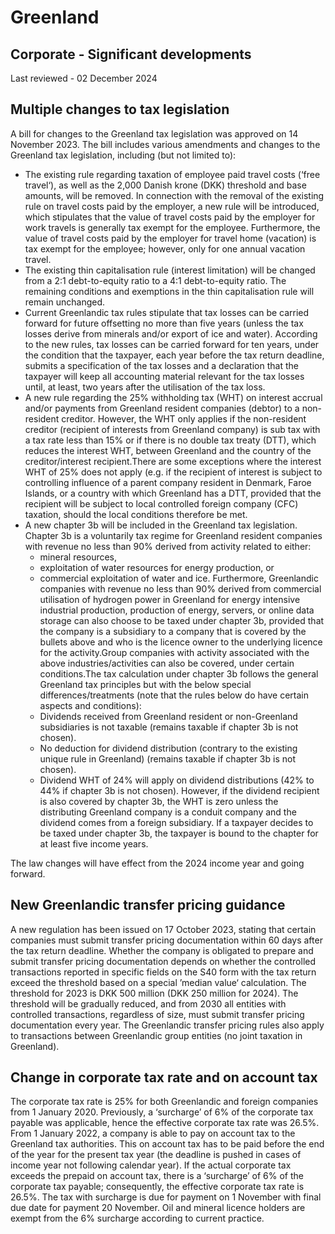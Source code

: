 # Greenland
## Corporate - Significant developments
Last reviewed - 02 December 2024
## Multiple changes to tax legislation
A bill for changes to the Greenland tax legislation was approved on 14 November 2023. The bill includes various amendments and changes to the Greenland tax legislation, including (but not limited to):
  * The existing rule regarding taxation of employee paid travel costs (‘free travel‘), as well as the 2,000 Danish krone (DKK) threshold and base amounts, will be removed. In connection with the removal of the existing rule on travel costs paid by the employer, a new rule will be introduced, which stipulates that the value of travel costs paid by the employer for work travels is generally tax exempt for the employee. Furthermore, the value of travel costs paid by the employer for travel home (vacation) is tax exempt for the employee; however, only for one annual vacation travel.
  * The existing thin capitalisation rule (interest limitation) will be changed from a 2:1 debt-to-equity ratio to a 4:1 debt-to-equity ratio. The remaining conditions and exemptions in the thin capitalisation rule will remain unchanged.
  * Current Greenlandic tax rules stipulate that tax losses can be carried forward for future offsetting no more than five years (unless the tax losses derive from minerals and/or export of ice and water). According to the new rules, tax losses can be carried forward for ten years, under the condition that the taxpayer, each year before the tax return deadline, submits a specification of the tax losses and a declaration that the taxpayer will keep all accounting material relevant for the tax losses until, at least, two years after the utilisation of the tax loss.
  * A new rule regarding the 25% withholding tax (WHT) on interest accrual and/or payments from Greenland resident companies (debtor) to a non-resident creditor. However, the WHT only applies if the non-resident creditor (recipient of interests from Greenland company) is sub tax with a tax rate less than 15% or if there is no double tax treaty (DTT), which reduces the interest WHT, between Greenland and the country of the creditor/interest recipient.There are some exceptions where the interest WHT of 25% does not apply (e.g. if the recipient of interest is subject to controlling influence of a parent company resident in Denmark, Faroe Islands, or a country with which Greenland has a DTT, provided that the recipient will be subject to local controlled foreign company (CFC) taxation, should the local conditions therefore be met.
  * A new chapter 3b will be included in the Greenland tax legislation. Chapter 3b is a voluntarily tax regime for Greenland resident companies with revenue no less than 90% derived from activity related to either: 
    * mineral resources, 
    * exploitation of water resources for energy production, or
    * commercial exploitation of water and ice.
Furthermore, Greenlandic companies with revenue no less than 90% derived from commercial utilisation of hydrogen power in Greenland for energy intensive industrial production, production of energy, servers, or online data storage can also choose to be taxed under chapter 3b, provided that the company is a subsidiary to a company that is covered by the bullets above and who is the licence owner to the underlying licence for the activity.Group companies with activity associated with the above industries/activities can also be covered, under certain conditions.The tax calculation under chapter 3b follows the general Greenland tax principles but with the below special differences/treatments (note that the rules below do have certain aspects and conditions): 
    * Dividends received from Greenland resident or non-Greenland subsidiaries is not taxable (remains taxable if chapter 3b is not chosen).
    * No deduction for dividend distribution (contrary to the existing unique rule in Greenland) (remains taxable if chapter 3b is not chosen).
    * Dividend WHT of 24% will apply on dividend distributions (42% to 44% if chapter 3b is not chosen). However, if the dividend recipient is also covered by chapter 3b, the WHT is zero unless the distributing Greenland company is a conduit company and the dividend comes from a foreign subsidiary.
If a taxpayer decides to be taxed under chapter 3b, the taxpayer is bound to the chapter for at least five income years.


The law changes will have effect from the 2024 income year and going forward.
## New Greenlandic transfer pricing guidance
A new regulation has been issued on 17 October 2023, stating that certain companies must submit transfer pricing documentation within 60 days after the tax return deadline.
Whether the company is obligated to prepare and submit transfer pricing documentation depends on whether the controlled transactions reported in specific fields on the S40 form with the tax return exceed the threshold based on a special ’median value‘ calculation. The threshold for 2023 is DKK 500 million (DKK 250 million for 2024). 
The threshold will be gradually reduced, and from 2030 all entities with controlled transactions, regardless of size, must submit transfer pricing documentation every year.
The Greenlandic transfer pricing rules also apply to transactions between Greenlandic group entities (no joint taxation in Greenland).
## Change in corporate tax rate and on account tax
The corporate tax rate is 25% for both Greenlandic and foreign companies from 1 January 2020. Previously, a ‘surcharge’ of 6% of the corporate tax payable was applicable, hence the effective corporate tax rate was 26.5%. From 1 January 2022, a company is able to pay on account tax to the Greenland tax authorities. This on account tax has to be paid before the end of the year for the present tax year (the deadline is pushed in cases of income year not following calendar year). If the actual corporate tax exceeds the prepaid on account tax, there is a ‘surcharge’ of 6% of the corporate tax payable; consequently, the effective corporate tax rate is 26.5%. The tax with surcharge is due for payment on 1 November with final due date for payment 20 November. Oil and mineral licence holders are exempt from the 6% surcharge according to current practice.
